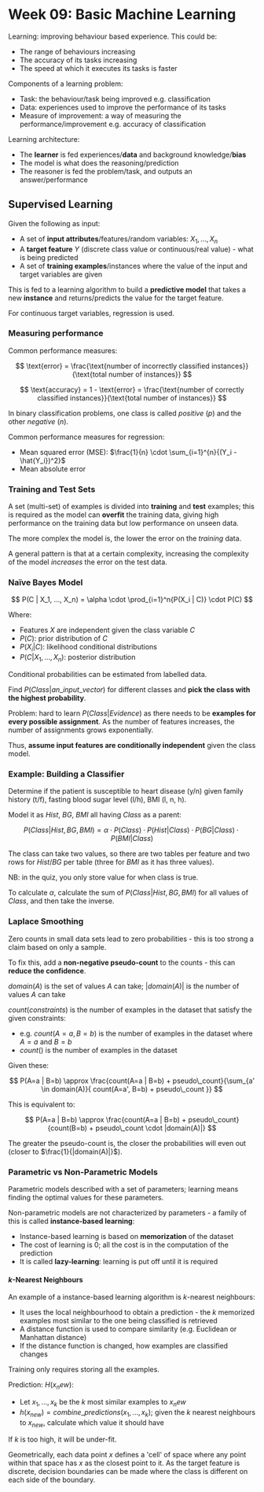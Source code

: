 # Week 09: Basic Machine Learning

Learning: improving behaviour based experience. This could be:

- The range of behaviours increasing
- The accuracy of its tasks increasing
- The speed at which it executes its tasks is faster

Components of a learning problem:

- Task: the behaviour/task being improved e.g. classification
- Data: experiences used to improve the performance of its tasks
- Measure of improvement: a way of measuring the performance/improvement e.g. accuracy of classification

Learning architecture:

- The **learner** is fed experiences/**data** and background knowledge/**bias**
- The model is what does the reasoning/prediction
- The reasoner is fed the problem/task, and outputs an answer/performance

## Supervised Learning

Given the following as input:

- A set of **input attributes**/features/random variables: $X_1, ..., X_n$
- A **target feature** $Y$ (discrete class value or continuous/real value) - what is being predicted
- A set of **training examples**/instances where the value of the input and target variables are given

This is fed to a learning algorithm to build a **predictive model** that takes a new **instance** and returns/predicts the value for the target feature.

For continuous target variables, regression is used.

### Measuring performance

Common performance measures:

$$
\text{error} = \frac{\text{number of incorrectly classified instances}}{\text{total number of instances}}
$$

$$
\text{accuracy} = 1 - \text{error} = \frac{\text{number of correctly classified instances}}{\text{total number of instances}}
$$

In binary classification problems, one class is called *positive* (*p*) and the other *negative* (*n*).

Common performance measures for regression:

- Mean squared error (MSE): $\frac{1}{n} \cdot \sum_{i=1}^{n}{(Y_i - \hat{Y_i})^2}$
- Mean absolute error

### Training and Test Sets

A set (multi-set) of examples is divided into **training** and **test** examples; this is required as the model can **overfit** the training data, giving high performance on the training data but low performance on unseen data.

The more complex the model is, the lower the error on the *training* data.

A general pattern is that at a certain complexity, increasing the complexity of the model *increases* the error on the test data.

### Naïve Bayes Model

$$
P(C | X_1, ..., X_n) = \alpha \cdot \prod_{i=1}^n{P(X_i | C)} \cdot P(C)
$$

Where:

- Features $X$ are independent given the class variable $C$
- $P(C)$: prior distribution of $C$
- $P(X_i | C)$: likelihood conditional distributions
- $P(C | X_1, ..., X_n)$: posterior distribution

Conditional probabilities can be estimated from labelled data.

Find $P(Class | an\_input\_vector)$ for different classes and **pick the class with the highest probability**.

Problem: hard to learn $P(Class | Evidence)$ as there needs to be **examples for every possible assignment**. As the number of features increases, the number of assignments grows exponentially.

Thus, **assume input features are conditionally independent** given the class model.

### Example: Building a Classifier

Determine if the patient is susceptible to heart disease (y/n) given family history (t/f), fasting blood sugar level (l/h), BMI (l, n, h).

Model it as $Hist$, $BG$, $BMI$ all having $Class$ as a parent:

$$
P(Class | Hist, BG, BMI) = \alpha \cdot P(Class) \cdot P(Hist | Class) \cdot P(BG | Class) \cdot P(BMI | Class)
$$

The class can take two values, so there are two tables per feature and two rows for $Hist$/$BG$ per table (three for $BMI$ as it has three values).

NB: in the quiz, you only store value for when class is true.

To calculate $\alpha$, calculate the sum of $P(Class | Hist, BG, BMI)$ for all values of $Class$, and then take the inverse.

### Laplace Smoothing

Zero counts in small data sets lead to zero probabilities - this is too strong a claim based on only a sample.

To fix this, add a **non-negative pseudo-count** to the counts - this can **reduce the confidence**.

$domain(A)$ is the set of values $A$ can take; $|domain(A)|$ is the number of values $A$ can take

$count(constraints)$ is the number of examples in the dataset that satisfy the given constraints:

- e.g. $count(A=a, B=b)$ is the number of examples in the dataset where $A=a$ and $B=b$
- $count()$ is the number of examples in the dataset

Given these:

$$
P(A=a | B=b) \approx \frac{count(A=a | B=b) + pseudo\_count}{\sum_{a' \in domain(A)}{ count(A=a', B=b) + pseudo\_count }}
$$

This is equivalent to:

$$
P(A=a | B=b) \approx \frac{count(A=a | B=b) + pseudo\_count}{count(B=b) + pseudo\_count \cdot |domain(A)|}
$$

The greater the pseudo-count is, the closer the probabilities will even out (closer to $\frac{1}{|domain(A)|}$).

### Parametric vs Non-Parametric Models

Parametric models described with a set of parameters; learning means finding the optimal values for these parameters.

Non-parametric models are not characterized by parameters - a family of this is called **instance-based learning**:

- Instance-based learning is based on **memorization** of the dataset
- The cost of learning is 0; all the cost is in the computation of the prediction
- It is called **lazy-learning**: learning is put off until it is required

#### *k*-Nearest Neighbours

An example of a instance-based learning algorithm is *k*-nearest neighbours:

- It uses the local neighbourhood to obtain a prediction - the *k* memorized examples most similar to the one being classified is retrieved
- A distance function is used to compare similarity (e.g. Euclidean or Manhattan distance)
- If the distance function is changed, how examples are classified changes

Training only requires storing all the examples.

Prediction: $H(x_new)$:

- Let $x_1, ..., x_k$ be the *k* most similar examples to $x_new$
- $h(x_{new}) = combine\_predictions(x_1, ..., x_k)$; given the *k* nearest neighbours to $x_{new}$, calculate which value it should have

If *k* is too high, it will be under-fit.

Geometrically, each data point $x$ defines a 'cell' of space where any point within that space has $x$ as the closest point to it. As the target feature is discrete, decision boundaries can be made where the class is different on each side of the boundary.